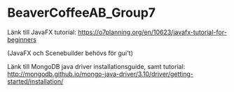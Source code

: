 # BeaverCoffeeAB_Group7

Länk till JavaFX tutorial: 
https://o7planning.org/en/10623/javafx-tutorial-for-beginners

(JavaFX och Scenebuilder behövs för gui't)

Länk till MongoDB java driver installationsguide, samt tutorial:
http://mongodb.github.io/mongo-java-driver/3.10/driver/getting-started/installation/

